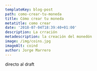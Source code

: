 ```yaml
---
templateKey: blog-post
path: como-crear-tu-moneda
title: Cómo crear tu moneda
metatitle: como crear
date: '2018-07-04T18:39:40+01:00'
description: La crración
metadescription: la creación del monedón
image: /img/coins.jpg
imageAlt: coind
author: Jorge Marrero
---
```

directo al draft
